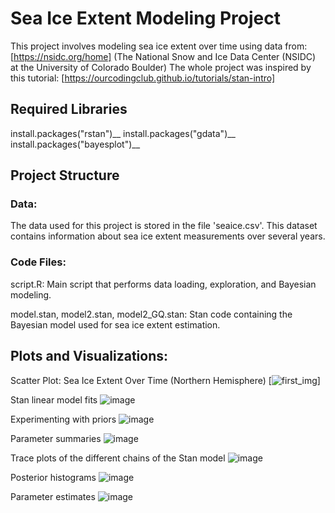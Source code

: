 
# Sea Ice Extent Modeling Project

This project involves modeling sea ice extent over time using data from: [https://nsidc.org/home] (The National Snow and Ice Data Center (NSIDC) at the University of Colorado Boulder)
The whole project was inspired by this tutorial: [https://ourcodingclub.github.io/tutorials/stan-intro]

## Required Libraries
install.packages("rstan")__
install.packages("gdata")__
install.packages("bayesplot")__

## Project Structure
### Data:
The data used for this project is stored in the file 'seaice.csv'. This dataset contains information about sea ice extent measurements over several years.

### Code Files:
script.R: Main script that performs data loading, exploration, and Bayesian modeling.

model.stan, model2.stan, model2_GQ.stan: Stan code containing the Bayesian model used for sea ice extent estimation.

## Plots and Visualizations:

Scatter Plot: Sea Ice Extent Over Time (Northern Hemisphere)
[![first_img](https://github.com/aljazbrodar/stan/assets/67840350/84bb7e13-15cc-4ec4-9954-0720894582b5)]

Stan linear model fits
![image](https://github.com/aljazbrodar/stan/assets/67840350/f2e9d8f8-80b7-4a49-aea1-fce4a877c701)

Experimenting with priors
![image](https://github.com/aljazbrodar/stan/assets/67840350/a81c37ca-e532-458a-830b-00d39195078a)

Parameter summaries
![image](https://github.com/aljazbrodar/stan/assets/67840350/882e406b-b8c4-4ebb-8f95-2a5792ce5602)

Trace plots of the different chains of the Stan model
![image](https://github.com/aljazbrodar/stan/assets/67840350/e8145e39-4333-4a12-b7fe-bf51d9b78ed3)

Posterior histograms
![image](https://github.com/aljazbrodar/stan/assets/67840350/3b0ea53f-544d-4acf-86b3-40ea3b6c6c36)

Parameter estimates
![image](https://github.com/aljazbrodar/stan/assets/67840350/55084eca-b664-4972-b3b1-c81783a6e9aa)

